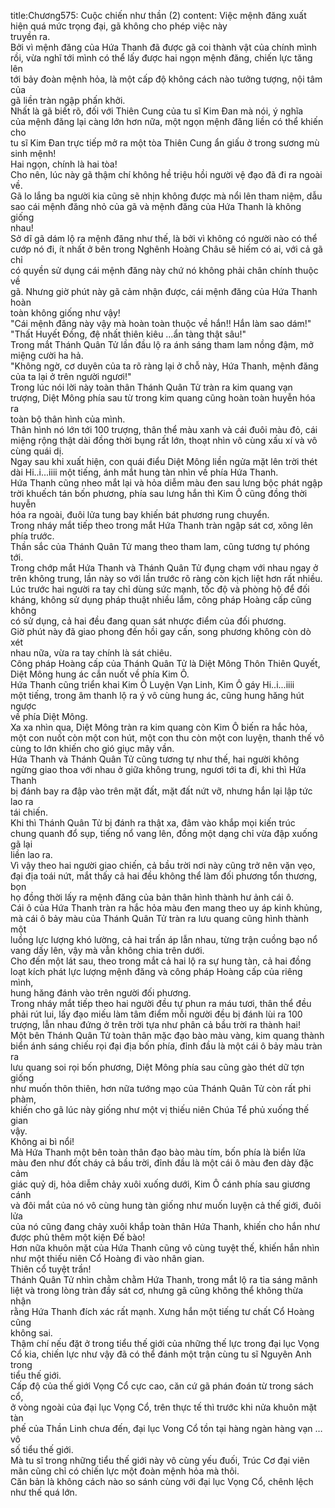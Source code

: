 title:Chương575: Cuộc chiến như thần (2)
content:
Việc mệnh đăng xuất hiện quá mức trọng đại, gã không cho phép việc này<br>truyền ra.<br>Bởi vì mệnh đăng của Hứa Thanh đã được gã coi thành vật của chính mình<br>rồi, vừa nghĩ tới mình có thể lấy được hai ngọn mệnh đăng, chiến lực tăng lên<br>tới bảy đoàn mệnh hỏa, là một cấp độ không cách nào tưởng tượng, nội tâm của<br>gã liền tràn ngập phấn khởi.<br>Nhất là gã biết rõ, đối với Thiên Cung của tu sĩ Kim Đan mà nói, ý nghĩa<br>của mệnh đăng lại càng lớn hơn nữa, một ngọn mệnh đăng liền có thể khiến cho<br>tu sĩ Kim Đan trực tiếp mở ra một tòa Thiên Cung ẩn giấu ở trong sương mù<br>sinh mệnh!<br>Hai ngọn, chính là hai tòa!<br>Cho nên, lúc này gã thậm chí không hề triệu hồi người vệ đạo đã đi ra ngoài<br>về.<br>Gã lo lắng ba người kia cũng sẽ nhịn không được mà nổi lên tham niệm, dẫu<br>sao cái mệnh đăng nhỏ của gã và mệnh đăng của Hứa Thanh là không giống<br>nhau!<br>Sở dĩ gã dám lộ ra mệnh đăng như thế, là bởi vì không có người nào có thể<br>cướp nó đi, ít nhất ở bên trong Nghênh Hoàng Châu sẽ hiếm có ai, với cả gã chỉ<br>có quyền sử dụng cái mệnh đăng này chứ nó không phải chân chính thuộc về<br>gã. Nhưng giờ phút này gã cảm nhận được, cái mệnh đăng của Hứa Thanh hoàn<br>toàn không giống như vậy!<br>"Cái mệnh đăng này vậy mà hoàn toàn thuộc về hắn!! Hắn làm sao dám!"<br>"Thất Huyết Đồng, đệ nhất thiên kiêu …ẩn tàng thật sâu!"<br>Trong mắt Thánh Quân Tử lần đầu lộ ra ánh sáng tham lam nồng đậm, mở<br>miệng cười ha hả.<br>"Không ngờ, cơ duyên của ta rõ ràng lại ở chỗ này, Hứa Thanh, mệnh đăng<br>của ta lại ở trên người ngươi!"<br>Trong lúc nói lời này toàn thân Thánh Quân Tử tràn ra kim quang vạn<br>trượng, Diệt Mông phía sau từ trong kim quang cũng hoàn toàn huyễn hóa ra<br>toàn bộ thân hình của mình.<br>Thân hình nó lớn tới 100 trượng, thân thể màu xanh và cái đuôi màu đỏ, cái<br>miệng rộng thật dài đồng thời bụng rất lớn, thoạt nhìn vô cùng xấu xí và vô<br>cùng quái dị.<br>Ngay sau khi xuất hiện, con quái điểu Diệt Mông liền ngửa mặt lên trời thét<br>dài Hi..i...iiii một tiếng, ánh mắt hung tàn nhìn về phía Hứa Thanh.<br>Hứa Thanh cũng nheo mắt lại và hỏa diễm màu đen sau lưng bộc phát ngập<br>trời khuếch tán bốn phương, phía sau lưng hắn thì Kim Ô cũng đồng thời huyễn<br>hóa ra ngoài, đuôi lửa tung bay khiến bát phương rung chuyển.<br>Trong nháy mắt tiếp theo trong mắt Hứa Thanh tràn ngập sát cơ, xông lên<br>phía trước.<br>Thần sắc của Thánh Quân Tử mang theo tham lam, cũng tương tự phóng<br>tới.<br>Trong chớp mắt Hứa Thanh và Thánh Quân Tử đụng chạm với nhau ngay ở<br>trên không trung, lần này so với lần trước rõ ràng còn kịch liệt hơn rất nhiều.<br>Lúc trước hai người ra tay chỉ dùng sức mạnh, tốc độ và phòng hộ để đối<br>kháng, không sử dụng pháp thuật nhiều lắm, công pháp Hoàng cấp cũng không<br>có sử dụng, cả hai đều đang quan sát nhược điểm của đối phương.<br>Giờ phút này đã giao phong đến hồi gay cấn, song phương không còn dò xét<br>nhau nữa, vừa ra tay chính là sát chiêu.<br>Công pháp Hoàng cấp của Thánh Quân Tử là Diệt Mông Thôn Thiên Quyết,<br>Diệt Mông hung ác cắn nuốt về phía Kim Ô.<br>Hứa Thanh cũng triển khai Kim Ô Luyện Vạn Linh, Kim Ô gáy Hi..i...iiii<br>một tiếng, trong âm thanh lộ ra ý vô cùng hung ác, cũng hung hăng hút ngược<br>về phía Diệt Mông.<br>Xa xa nhìn qua, Diệt Mông tràn ra kim quang còn Kim Ô biến ra hắc hỏa,<br>một con nuốt còn một con hút, một con thu còn một con luyện, thanh thế vô<br>cùng to lớn khiến cho gió giục mây vần.<br>Hứa Thanh và Thánh Quân Tử cũng tương tự như thế, hai người không<br>ngừng giao thoa với nhau ở giữa không trung, ngươi tới ta đi, khi thì Hứa Thanh<br>bị đánh bay ra đập vào trên mặt đất, mặt đất nứt vỡ, nhưng hắn lại lập tức lao ra<br>tái chiến.<br>Khi thì Thánh Quân Tử bị đánh ra thật xa, đâm vào khắp mọi kiến trúc<br>chung quanh đổ sụp, tiếng nổ vang lên, đồng một dạng chỉ vừa đập xuống gã lại<br>liền lao ra.<br>Vì vậy theo hai người giao chiến, cả bầu trời nơi này cũng trở nên vặn vẹo,<br>đại địa toái nứt, mắt thấy cả hai đều không thể làm đối phương tổn thương, bọn<br>họ đồng thời lấy ra mệnh đăng của bản thân hình thành hư ảnh cái ô.<br>Cái ô của Hứa Thanh tràn ra hắc hỏa màu đen mang theo uy áp kinh khủng,<br>mà cái ô bảy màu của Thánh Quân Tử tràn ra lưu quang cũng hình thành một<br>luồng lực lượng khó lường, cả hai trấn áp lẫn nhau, từng trận cuồng bạo nổ<br>vang dấy lên, vậy mà vẫn không chia trên dưới.<br>Cho đến một lát sau, theo trong mắt cả hai lộ ra sự hung tàn, cả hai đồng<br>loạt kích phát lực lượng mệnh đăng và công pháp Hoàng cấp của riêng mình,<br>hung hăng đánh vào trên người đối phương.<br>Trong nháy mắt tiếp theo hai người đều tự phun ra máu tươi, thân thể đều<br>phải rút lui, lấy đạo miếu làm tâm điểm mỗi người đều bị đánh lùi ra 100<br>trượng, lẫn nhau đứng ở trên trời tựa như phân cả bầu trời ra thành hai!<br>Một bên Thánh Quân Tử toàn thân mặc đạo bào màu vàng, kim quang thành<br>biển ánh sáng chiếu rọi đại địa bốn phía, đỉnh đầu là một cái ô bảy màu tràn ra<br>lưu quang soi rọi bốn phương, Diệt Mông phía sau cũng gào thét dữ tợn giống<br>như muốn thôn thiên, hơn nữa tướng mạo của Thánh Quân Tử còn rất phi phàm,<br>khiến cho gã lúc này giống như một vị thiếu niên Chúa Tể phủ xuống thế gian<br>vậy.<br>Không ai bì nổi!<br>Mà Hứa Thanh một bên toàn thân đạo bào màu tím, bốn phía là biển lửa<br>màu đen như đốt cháy cả bầu trời, đỉnh đầu là một cái ô màu đen dày đặc cảm<br>giác quỷ dị, hỏa diễm chảy xuôi xuống dưới, Kim Ô cánh phía sau giương cánh<br>và đôi mắt của nó vô cùng hung tàn giống như muốn luyện cả thế giới, đuôi lửa<br>của nó cũng đang chảy xuôi khắp toàn thân Hứa Thanh, khiến cho hắn như<br>được phủ thêm một kiện Đế bào!<br>Hơn nữa khuôn mặt của Hứa Thanh cũng vô cùng tuyệt thế, khiến hắn nhìn<br>như một thiếu niên Cổ Hoàng đi vào nhân gian.<br>Thiên cổ tuyệt trần!<br>Thánh Quân Tử nhìn chằm chằm Hứa Thanh, trong mắt lộ ra tia sáng mãnh<br>liệt và trong lòng tràn đầy sát cơ, nhưng gã cũng không thể không thừa nhận<br>rằng Hứa Thanh đích xác rất mạnh. Xưng hắn một tiếng tư chất Cổ Hoàng cũng<br>không sai.<br>Thậm chí nếu đặt ở trong tiểu thế giới của những thế lực trong đại lục Vọng<br>Cổ kia, chiến lực như vậy đã có thể đánh một trận cùng tu sĩ Nguyên Anh trong<br>tiểu thế giới.<br>Cấp độ của thế giới Vọng Cổ cực cao, căn cứ gã phán đoán từ trong sách cổ,<br>ở vòng ngoài của đại lục Vọng Cổ, trên thực tế thì trước khi nửa khuôn mặt tàn<br>phế của Thần Linh chưa đến, đại lục Vong Cổ tồn tại hàng ngàn hàng vạn …vô<br>số tiểu thế giới.<br>Mà tu sĩ trong những tiểu thế giới này vô cùng yếu đuối, Trúc Cơ đại viên<br>mãn cũng chỉ có chiến lực một đoàn mệnh hỏa mà thôi.<br>Căn bản là không cách nào so sánh cùng với đại lục Vọng Cổ, chênh lệch<br>như thế quá lớn.